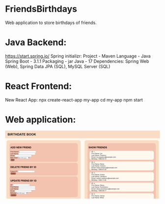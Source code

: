 # FriendsBirthdays
Web application to store birthdays of friends.

# Java Backend:
https://start.spring.io/
Spring initializr:
  Project - Maven
  Language - Java
  Spring Boot - 3.1.1
  Packaging - jar
  Java - 17
  Dependencies: Spring Web (Web), Spring Data JPA (SQL), MySQL Server (SQL)

# React Frontend:
  New React App: 
    npx create-react-app my-app
    cd my-app
    npm start

# Web application:
![image with the web application](https://github.com/iamclaudiar/FriendsBirthdays/blob/main/BirthDateBook_App.PNG)

